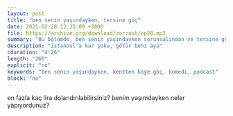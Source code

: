 ```yaml
---
layout: post
title: "ben senin yaşındayken, tersine göç"
date: 2021-02-28 12:35:00 +3000
file: https://archive.org/download/zorcast/ep28.mp3
summary: "Bu bölümde, ben senin yaşındayken sorunsalından ve tersine göç modasından söz ediyoruz"
description: "istanbul'a kar şoku, götür beni aya"
cduration: "4:26" 
length: "266"
explicit: "no" 
keywords: "ben senin yaşındayken, kentten köye göç, komedi, podcast"
block: "no" 
---
```




en fazla kaç lira dolandırılabilirsiniz? benim yaşımdayken neler yapıyordunuz?